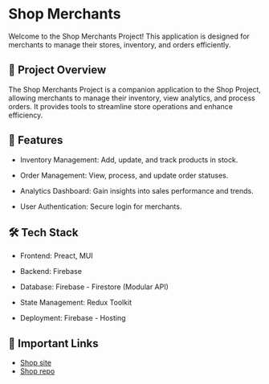# Shop Merchants

Welcome to the Shop Merchants Project! This application is designed for merchants to manage their stores, inventory, and orders efficiently.

## 🔬 Project Overview

The Shop Merchants Project is a companion application to the Shop Project, allowing merchants to manage their inventory, view analytics, and process orders. It provides tools to streamline store operations and enhance efficiency.

## 🌟 Features

- Inventory Management: Add, update, and track products in stock.

- Order Management: View, process, and update order statuses.

- Analytics Dashboard: Gain insights into sales performance and trends.

- User Authentication: Secure login for merchants.

## 🛠️ Tech Stack

- Frontend: Preact, MUI

- Backend: Firebase

- Database: Firebase - Firestore (Modular API)

- State Management: Redux Toolkit

- Deployment: Firebase - Hosting

## 🔗 Important Links

- [Shop site](https://e-shop-aa698.web.app/)
- [Shop repo](https://github.com/Mhmd-Tarek-Mhmd/Shop)
